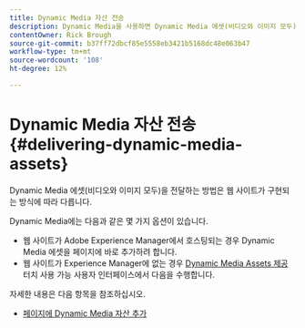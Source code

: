 ```yaml
---
title: Dynamic Media 자산 전송
description: Dynamic Media을 사용하면 Dynamic Media 에셋(비디오와 이미지 모두)을 웹 사이트에 게재할 수 있는 몇 가지 옵션이 있습니다.
contentOwner: Rick Brough
source-git-commit: b37ff72dbcf85e5558eb3421b5168dc48e063b47
workflow-type: tm+mt
source-wordcount: '108'
ht-degree: 12%

---
```



# Dynamic Media 자산 전송{#delivering-dynamic-media-assets}

Dynamic Media 에셋(비디오와 이미지 모두)을 전달하는 방법은 웹 사이트가 구현되는 방식에 따라 다릅니다.

Dynamic Media에는 다음과 같은 몇 가지 옵션이 있습니다.

* 웹 사이트가 Adobe Experience Manager에서 호스팅되는 경우 Dynamic Media 에셋을 페이지에 바로 추가하려 합니다.
* 웹 사이트가 Experience Manager에 없는 경우 [Dynamic Media Assets 제공](/help/assets/dynamic-media/delivering-dynamic-media-assets.md) 터치 사용 가능 사용자 인터페이스에서 다음을 수행합니다.

자세한 내용은 다음 항목을 참조하십시오.

* [페이지에 Dynamic Media 자산 추가](/help/assets/dynamic-media/adding-dynamic-media-assets-to-pages.md)

